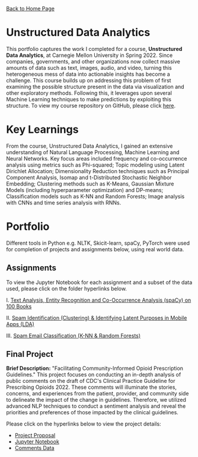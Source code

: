 [Back to Home Page](https://mhmirza.github.io/mhmirza/)

# Unstructured Data Analytics

This portfolio captures the work I completed for a course, **Unstructured Data Analytics**, at Carnegie Mellon University in Spring 2022. Since companies, governments, and other organizations now collect massive amounts of data such as text, images, audio, and video, turning this heterogeneous mess of data into actionable insights has become a challenge. This course builds up on addressing this problem of first examining the possible structure present in the data via visualization and other exploratory methods. Following this, it leverages upon several Machine Learning techniques to make predictions by exploiting this structure. To view my course repository on GitHub, please click [here](https://github.com/mhmirza/UnstructuredDataAnalytics).

# Key Learnings

From the course, Unstructured Data Analytics, I gained an extensive understanding of Natural Language Processing, Machine Learning and Neural Networks. Key focus areas included frequency and co-occurrence analysis using metrics such as Phi-squared; Topic modeling using Latent Dirichlet Allocation; Dimensionality Reduction techniques such as Principal Component Analysis, Isomap and t-Distributed Stochastic Neighbor Embedding; Clustering methods such as K-Means, Gaussian Mixture Models (including hyperparameter optimization) and DP-means; Classification models such as K-NN and Random Forests; Image analysis with CNNs and time series analysis with RNNs. 

# Portfolio

Different tools in Python e.g. NLTK, Skicit-learn, spaCy, PyTorch were used for completion of projects and assignments below, using real world data. 

## Assignments

To view the Jupyter Notebook for each assignment and a subset of the data used, please click on the folder hyperlinks below.

I. [Text Analysis, Entity Recognition and Co-Occurrence Analysis (spaCy) on 100 Books](https://github.com/mhmirza/UnstructuredDataAnalytics/tree/main/Homework%201) 

II. [Spam Identification (Clustering) & Identifying Latent Purposes in Mobile Apps (LDA)](https://github.com/mhmirza/UnstructuredDataAnalytics/tree/main/Homework%202)

III. [Spam Email Classification (K-NN & Random Forests)](https://github.com/mhmirza/UnstructuredDataAnalytics/tree/main/Homework%203)

## Final Project

**Brief Description:** "Facilitating Community-Informed Opioid Prescription Guidelines." This project focuses on conducting an in-depth analysis of public comments on the draft of CDC's Clinical Practice Guideline for Prescribing Opioids 2022. These comments will illuminate the stories, concerns, and experiences from the patient, provider, and community side to delineate the impact of the change in guidelines. Therefore, we utilized advanced NLP techniques to conduct a sentiment analysis and reveal the priorities and preferences of those impacted by the clinical guidelines.

Please click on the hyperlinks below to view the project details:

* [Project Proposal](https://github.com/mhmirza/UnstructuredDataAnalytics/blob/main/Final%20Project/Final%20Project%20Proposal_Opioid.pdf)
* [Jupyter Notebook](https://github.com/mhmirza/UnstructuredDataAnalytics/blob/main/Final%20Project/Colab_Project_Notebook_Final.ipynb)
* [Comments Data](https://github.com/mhmirza/UnstructuredDataAnalytics/blob/main/Final%20Project/Opioid%20Comment%20Data%20from%20API.csv)
